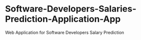 # Software-Developers-Salaries-Prediction-Application-App
Web Application for Software Developers Salary Prediction
